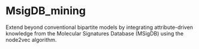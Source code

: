 # MsigDB_mining
Extend beyond conventional bipartite models by integrating attribute-driven knowledge from the Molecular Signatures Database (MSigDB) using the node2vec algorithm. 
